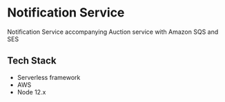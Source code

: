 # Notification Service

Notification Service accompanying Auction service with Amazon SQS and SES

## Tech Stack

- Serverless framework
- AWS
- Node 12.x
